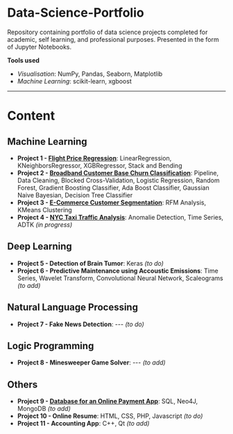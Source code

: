 # Data-Science-Portfolio
Repository containing portfolio of data science projects completed for academic, self learning, and professional purposes. Presented in the form of Jupyter Notebooks.

**Tools used**

- *Visualisation*: NumPy, Pandas, Seaborn, Matplotlib
- *Machine Learning*: scikit-learn, xgboost

---

# Content

## Machine Learning

- **Project 1 - [Flight Price Regression](https://github.com/julienjta/Data-Science-Portfolio/tree/main/Project%201 "Flight Price Prediction")**: LinearRegression, KNeighborsRegressor, XGBRegressor, Stack and Bending
- **Project 2 - [Broadband Customer Base Churn Classification](https://github.com/julienjta/Data-Science-Portfolio/tree/main/Project%202 "Broadband Customer Base Churn Classification")**: Pipeline, Data Cleaning, Blocked Cross-Validation, Logistic Regression, Random Forest, Gradient Boosting Classifier, Ada Boost Classifier, Gaussian Naive Bayesian, Decision Tree Classifier
- **Project 3 - [E-Commerce Customer Segmentation](https://github.com/julienjta/Data-Science-Portfolio/tree/main/Project%203 "UK Retail Customer Segmentation")**: RFM Analysis, KMeans Clustering 
- **Project 4 - [NYC Taxi Traffic Analysis](https://github.com/julienjta/Data-Science-Portfolio/tree/main/Project%204 "NYC Taxi Traffic Analysis")**: Anomalie Detection, Time Series, ADTK *(in progress)*


## Deep Learning

- **Project 5 - Detection of Brain Tumor**: Keras *(to do)*
- **Project 6 - Predictive Maintenance using Accoustic Emissions**: Time Series, Wavelet Transform, Convolutional Neural Network, Scaleograms *(to add)*


## Natural Language Processing

- **Project 7 - Fake News Detection**: --- *(to do)*

## Logic Programming

- **Project 8 - Minesweeper Game Solver**: --- *(to add)*

## Others

- **Project 9 - [Database for an Online Payment App](https://github.com/julienjta/Data-Science-Portfolio/tree/main/Project%209 "Database for an Online Payment App")**: SQL, Neo4J, MongoDB *(to add)*
- **Project 10 - Online Resume**: HTML, CSS, PHP, Javascript *(to do)*
- **Project 11 - Accounting App**: C++, Qt *(to add)*


